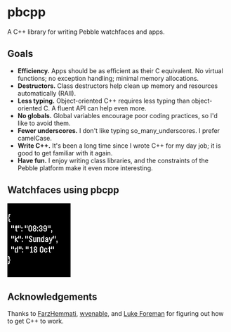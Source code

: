 # pbcpp

A C++ library for writing Pebble watchfaces and apps.

## Goals

* **Efficiency.** Apps should be as efficient as their C equivalent. No virtual functions; no exception handling; minimal memory allocations.
* **Destructors.** Class destructors help clean up memory and resources automatically (RAII).
* **Less typing.** Object-oriented C++ requires less typing than object-oriented C. A fluent API can help even more.
* **No globals.** Global variables encourage poor coding practices, so I'd like to avoid them.
* **Fewer underscores.** I don't like typing so_many_underscores. I prefer camelCase.
* **Write C++.** It's been a long time since I wrote C++ for my day job; it is good to get familiar with it again.
* **Have fun.** I enjoy writing class libraries, and the constraints of the Pebble platform make it even more interesting.

## Watchfaces using pbcpp

[![jsonface](https://raw.githubusercontent.com/ejball/jsonface/master/screenshot.png)](https://github.com/ejball/jsonface)

## Acknowledgements

Thanks to [FarzHemmati](https://forums.getpebble.com/discussion/11495/c-on-the-pebble), [wvenable](https://forums.getpebble.com/discussion/22437/c-compiler), and [Luke Foreman](https://forums.getpebble.com/discussion/comment/154471/) for figuring out how to get C++ to work.
